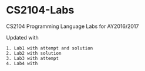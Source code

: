 # CS2104-Labs
CS2104 Programming Language Labs for AY2016/2017

Updated with
```
1. Lab1 with attempt and solution
2. Lab2 with solution
3. Lab3 with attempt
4. Lab4 with 
